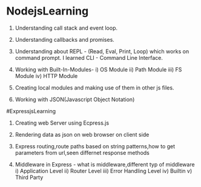 # NodejsLearning

1) Understanding call stack and event loop.

2) Understanding callbacks and promises.

3) Understanding about REPL - (Read, Eval, Print, Loop) which works on command prompt. I learned CLI - Command Line Interface.

4) Working with Built-In-Modules-
    i) OS Module
   ii) Path Module
  iii) FS Module
   iv) HTTP Module

5) Creating local modules and making use of them in other js files.

6) Working with JSON(Javascript Object Notation)

#ExpressjsLearning

1) Creating web Server using Ecpress.js

2) Rendering data as json on web browser on client side

3) Express routing,route paths based on string patterns,how to get parameters from url,seen differnet response methods

4) Middleware in Express - what is middleware,different typ of middleware
    i) Application Level
   ii) Router Level
  iii) Error Handling Level
   iv) Builtin
    v) Third Party
